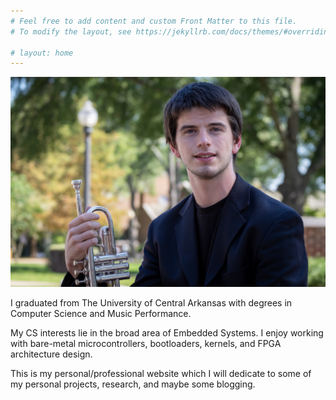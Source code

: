 ```yaml
---
# Feel free to add content and custom Front Matter to this file.
# To modify the layout, see https://jekyllrb.com/docs/themes/#overriding-theme-defaults

# layout: home
---
```



![My helpful screenshot](/images/headshot.jpg)



I graduated from The University of Central Arkansas with degrees in Computer Science and Music Performance. 

My CS interests lie in the broad area of Embedded Systems. I enjoy working with bare-metal microcontrollers, bootloaders, kernels, and FPGA architecture design.

This is my personal/professional website which I will dedicate to some of my personal projects, research, and maybe some blogging.


